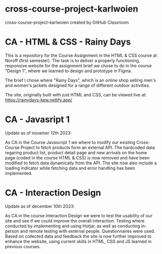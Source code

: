 # cross-course-project-karlwoien

cross-course-project-karlwoien created by GitHub Classroom

# CA - HTML & CSS - Rainy Days

This is a repository for the Course Assignment in the HTML & CSS course at Noroff (first semester). 
The task is to deliver a properly functioning, responsive website for the assignment brief we chose to do in the course "Design 1", where we learned to design and prototype in Figma. 

The brief I chose where "Rainy Days", which is an online shop selling men's and women's jackets designed for a range of different outdoor activities. 

The site, originally built with just HTML and CSS, can be viewed live at: https://rainydays-kew.netlify.app/

# CA - Javasript 1

Update as of novemer 12th 2023: 

As CA in the Course Javascript 1 we where to modify our existing Cross-Course Project to fetch products form an external API. The hardcoded data regaring product list, product detail page and new arrivals on the home page (coded in the course HTML & CSS) is now removed and have been modified to fetch data dynamically from the API. The site now also include a loading indicator while fetching data and error handling has been implemented.

# CA - Interaction Design

Update as of december 10th 2023:

As CA in the course Interaction Design we were to test the usability of our site and see if we could improve the overall interaction. Testing where conducted by implementing and using Hotjar, as well as conducting in-person and remote testing with external people. Questionnaires were used.
Based on collected data and feedback the site is now further improved to enhance the website, using current skills in HTML, CSS and JS learned in previous courses.
